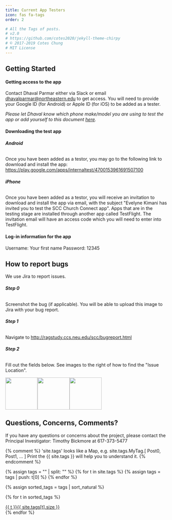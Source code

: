 ```yaml
---
title: Current App Testers
icon: fas fa-tags
order: 2

# All the Tags of posts.
# v2.0
# https://github.com/cotes2020/jekyll-theme-chirpy
# © 2017-2019 Cotes Chung
# MIT License
---
```


## **Getting Started**

#### **Getting access to the app**

Contact Dhaval Parmar either via Slack or email <dhavalparmar@northeastern.edu> to get access. You will need to provide your Google ID (for Android) 
or Apple ID (for iOS) to be added as a tester.

*Please let Dhaval know which phone make/model you are using to test the app or add yourself to this document [here](https://docs.google.com/spreadsheets/d/1hu2XE6cPSM1YHxyi2hRoknW_9eZPqcXMEk7_ImjYQZs/edit#gid=0).*

#### **Downloading the test app**

###### **Android**
Once you have been added as a testor, you may go to the following link to download and install the app: <https://play.google.com/apps/internaltest/4700153961691507100> 

###### **iPhone**
Once you have been added as a testor, you will receive an invitation to download and install the app via email, with the subject 
"Evelyne Kimani has invited you to test the SCC Church Connect app".
Apps that are in the testing stage are installed through another app called TestFlight. The invitation email will have an
access code which you will need to enter into TestFlight.

#### **Log-in information for the app**

Username: Your first name 
Password: 12345

## **How to report bugs**

We use Jira to report issues.

###### **Step 0** 
Screenshot the bug (if applicable). You will be able to upload this image to Jira with your bug report. 
###### **Step 1**
Navigate to <http://ragstudy.ccs.neu.edu/scc/bugreport.html> 
###### **Step 2**
Fill out the fields below. See images to the right of how to find the "Issue Location". 

<img src="https://user-images.githubusercontent.com/75331796/101184918-40900b00-361f-11eb-95f5-2359cad12a11.png" width="100" height="100"><img src="https://user-images.githubusercontent.com/75331796/101185012-5bfb1600-361f-11eb-8ccd-32ac9c19f3fe.png" width="100" height="100"><img src="https://user-images.githubusercontent.com/75331796/101185063-6a493200-361f-11eb-8fc8-f5bc7cb89313.png" width="100" height="100">




## **Questions, Concerns, Comments?**

If you have any questions or concerns about the project, please contact the Principal Investigator: Timothy Bickmore at 617-373-5477

{% comment %}
  'site.tags' looks like a Map, e.g. site.tags.MyTag.[ Post0, Post1, ... ]
  Print the {{ site.tags }} will help you to understand it.
{% endcomment %}
<div id="tags" class="d-flex flex-wrap ml-xl-2 mr-xl-2">
{% assign tags = "" | split: "" %}
{% for t in site.tags %}
  {% assign tags = tags | push: t[0] %}
{% endfor %}

{% assign sorted_tags = tags | sort_natural %}

{% for t in sorted_tags %}
  <div>
    <a class="tag" href="{{ site.baseurl }}/tags/{{ t | replace: ' ', '-' | downcase | url_encode }}/">{{ t }}<span class="text-muted">{{ site.tags[t].size }}</span></a>
  </div>
{% endfor %}

</div>
